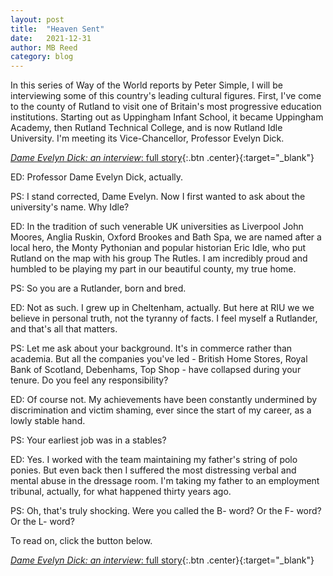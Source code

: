 ```yaml
---
layout: post
title:  "Heaven Sent"
date:   2021-12-31
author: MB Reed
category: blog
---
```


In this series of Way of the World reports by Peter Simple, I will be interviewing some of this country's leading cultural figures. First, I've come to the county of Rutland to visit one of Britain's most progressive education institutions. Starting out as Uppingham Infant School, it became Uppingham Academy, then Rutland Technical College, and is now Rutland Idle University. I'm meeting its Vice-Chancellor, Professor Evelyn Dick.

[*Dame Evelyn Dick: an interview*: full story](/assets/files/EvelynDick.pdf){:.btn .center}{:target="_blank"}

ED: Professor Dame Evelyn Dick, actually.

PS: I stand corrected, Dame Evelyn. Now I first wanted to ask about the university's name. Why Idle?

ED: In the tradition of such venerable UK universities as Liverpool John Moores, Anglia Ruskin, Oxford Brookes and Bath Spa, we are named after a local hero, the Monty Pythonian and popular historian Eric Idle, who put Rutland on the map with his group The Rutles. I am incredibly proud and humbled to be playing my part in our beautiful county, my true home.

PS: So you are a Rutlander, born and bred.

ED: Not as such. I grew up in Cheltenham, actually. But here at RIU we we believe in personal truth, not the tyranny of facts. I feel myself a Rutlander, and that's all that matters.

PS: Let me ask about your background. It's in commerce rather than academia. But all the companies you've led - British Home Stores, Royal Bank of Scotland, Debenhams, Top Shop - have collapsed during your tenure. Do you feel any responsibility?

ED: Of course not. My achievements have been constantly undermined by discrimination and victim shaming, ever since the start of my career, as a lowly stable hand.

PS: Your earliest job was in a stables?

ED: Yes. I worked with the team maintaining my father's string of polo ponies. But even back then I suffered the most distressing verbal and mental abuse in the dressage room. I'm taking my father to an employment tribunal, actually, for what happened thirty years ago.

PS: Oh, that's truly shocking. Were you called the B- word? Or the F- word? Or the L- word?


To read on, click the button below.

[*Dame Evelyn Dick: an interview*: full story](/assets/files/EvelynDick.pdf){:.btn .center}{:target="_blank"}


